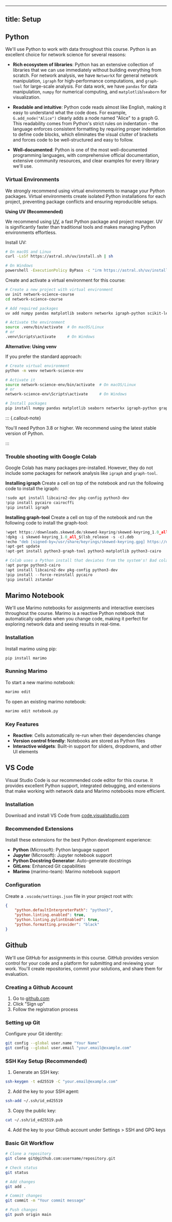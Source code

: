 
---
title: Setup
---

## Python

We'll use Python to work with data throughout this course. Python is an excellent choice for network science for several reasons:

- **Rich ecosystem of libraries**: Python has an extensive collection of libraries that we can use immediately without building everything from scratch. For network analysis, we have `NetworkX` for general network manipulation, `igraph` for high-performance computations, and `graph-tool` for large-scale analysis. For data work, we have `pandas` for data manipulation, `numpy` for numerical computing, and `matplotlib`/`seaborn` for visualization.

- **Readable and intuitive**: Python code reads almost like English, making it easy to understand what the code does. For example, `G.add_node("Alice")` clearly adds a node named "Alice" to a graph G. This readability comes from Python's strict rules on indentation - the language enforces consistent formatting by requiring proper indentation to define code blocks, which eliminates the visual clutter of brackets and forces code to be well-structured and easy to follow.

- **Well-documented**: Python is one of the most well-documented programming languages, with comprehensive official documentation, extensive community resources, and clear examples for every library we'll use.


### Virtual Environments

We strongly recommend using virtual environments to manage your Python packages. Virtual environments create isolated Python installations for each project, preventing package conflicts and ensuring reproducible setups.

**Using UV (Recommended)**

We recommend using [UV](https://docs.astral.sh/uv/), a fast Python package and project manager. UV is significantly faster than traditional tools and makes managing Python environments effortless.

Install UV:
```bash
# On macOS and Linux
curl -LsSf https://astral.sh/uv/install.sh | sh

# On Windows
powershell -ExecutionPolicy ByPass -c "irm https://astral.sh/uv/install.ps1 | iex"
```

Create and activate a virtual environment for this course:
```bash
# Create a new project with virtual environment
uv init network-science-course
cd network-science-course

# Add required packages
uv add numpy pandas matplotlib seaborn networkx igraph-python scikit-learn marimo

# Activate the environment
source .venv/bin/activate  # On macOS/Linux
# or
.venv\Scripts\activate     # On Windows
```

**Alternative: Using venv**

If you prefer the standard approach:
```bash
# Create virtual environment
python -m venv network-science-env

# Activate it
source network-science-env/bin/activate  # On macOS/Linux
# or
network-science-env\Scripts\activate     # On Windows

# Install packages
pip install numpy pandas matplotlib seaborn networkx igraph-python graph-tool scikit-learn marimo
```



::: {.callout-note}

You'll need Python 3.8 or higher. We recommend using the latest stable version of Python.

:::

### Trouble shooting with Google Colab

Google Colab has many packages pre-installed. However, they do not include some packages for network analysis like `igraph` and `graph-tool`.

**Installing igraph**
Create a cell on top of the notebook and run the following code to install the igraph:
```python
!sudo apt install libcairo2-dev pkg-config python3-dev
!pip install pycairo cairocffi
!pip install igraph
```

**Installing graph-tool**
Create a cell on top of the notebook and run the following code to install the graph-tool:
```python
!wget https://downloads.skewed.de/skewed-keyring/skewed-keyring_1.0_all_$(lsb_release -s -c).deb
!dpkg -i skewed-keyring_1.0_all_$(lsb_release -s -c).deb
!echo "deb [signed-by=/usr/share/keyrings/skewed-keyring.gpg] https://downloads.skewed.de/apt $(lsb_release -s -c) main" > /etc/apt/sources.list.d/skewed.list
!apt-get update
!apt-get install python3-graph-tool python3-matplotlib python3-cairo

# Colab uses a Python install that deviates from the system's! Bad colab! We need some workarounds.
!apt purge python3-cairo
!apt install libcairo2-dev pkg-config python3-dev
!pip install --force-reinstall pycairo
!pip install zstandar
```

## Marimo Notebook

We'll use Marimo notebooks for assignments and interactive exercises throughout the course. Marimo is a reactive Python notebook that automatically updates when you change code, making it perfect for exploring network data and seeing results in real-time.

### Installation

Install marimo using pip:

```bash
pip install marimo
```

### Running Marimo

To start a new marimo notebook:

```bash
marimo edit
```

To open an existing marimo notebook:

```bash
marimo edit notebook.py
```

### Key Features

- **Reactive**: Cells automatically re-run when their dependencies change
- **Version control friendly**: Notebooks are stored as Python files
- **Interactive widgets**: Built-in support for sliders, dropdowns, and other UI elements

## VS Code

Visual Studio Code is our recommended code editor for this course. It provides excellent Python support, integrated debugging, and extensions that make working with network data and Marimo notebooks more efficient.

### Installation

Download and install VS Code from [code.visualstudio.com](https://code.visualstudio.com/)

### Recommended Extensions

Install these extensions for the best Python development experience:

- **Python** (Microsoft): Python language support
- **Jupyter** (Microsoft): Jupyter notebook support
- **Python Docstring Generator**: Auto-generate docstrings
- **GitLens**: Enhanced Git capabilities
- **Marimo** (marimo-team): Marimo notebook support

### Configuration

Create a `.vscode/settings.json` file in your project root with:

```json
{
    "python.defaultInterpreterPath": "python3",
    "python.linting.enabled": true,
    "python.linting.pylintEnabled": true,
    "python.formatting.provider": "black"
}
```

## Github

We'll use GitHub for assignments in this course. GitHub provides version control for your code and a platform for submitting and reviewing your work. You'll create repositories, commit your solutions, and share them for evaluation.

### Creating a Github Account

1. Go to [github.com](https://github.com)
2. Click "Sign up"
3. Follow the registration process

### Setting up Git

Configure your Git identity:

```bash
git config --global user.name "Your Name"
git config --global user.email "your.email@example.com"
```

### SSH Key Setup (Recommended)

1. Generate an SSH key:
```bash
ssh-keygen -t ed25519 -C "your.email@example.com"
```

2. Add the key to your SSH agent:
```bash
ssh-add ~/.ssh/id_ed25519
```

3. Copy the public key:
```bash
cat ~/.ssh/id_ed25519.pub
```

4. Add the key to your Github account under Settings > SSH and GPG keys

### Basic Git Workflow

```bash
# Clone a repository
git clone git@github.com:username/repository.git

# Check status
git status

# Add changes
git add .

# Commit changes
git commit -m "Your commit message"

# Push changes
git push origin main
````
